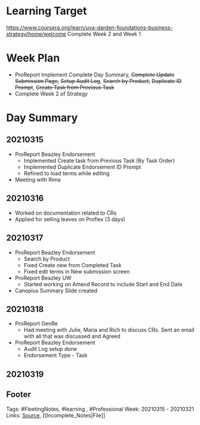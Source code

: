 # Learning Target
https://www.coursera.org/learn/uva-darden-foundations-business-strategy/home/welcome
Complete Week 2 and Week 1
 
# Week Plan
- ProReport Implement Complete Day Summary, ~~Complete Update Submission Page,~~ ~~Setup Audit Log~~, ~~Search by Product,~~ ~~Duplicate ID Prompt~~, ~~Create Task from Previous Task~~
- Complete Week 2 of Strategy 


# Day Summary
## 20210315
- ProReport Beazley Endorsement
	-  Implemented Create task from Previous Task (By Task Order)
	- Implemented Duplicate Endorsement ID Prompt
	- Refined to load terms while editing
- Meeting with Rima

## 20210316
- Worked on documentation related to CRs
- Applied for selling leaves on Proflex (3 days)

## 20210317
- ProReport Beazley Endorsement
	- Search by Product
	- Fixed Create new from Completed Task
	- Fixed edit terms in New submission screen
- ProReport Beazley UW
	- Started working on Amend Record to include Start and End Date
- Canopius Summary Slide created
## 20210318
- ProReport GenRe
	- Had meeting with Julie, Maria and Rich to discuss CRs. Sent an email with all that was discussed and Agreed
- ProReport Beazley Endorsement
	- Audit Log setup done
	- Endorsement Type - Task

## 20210319

## Footer

Tags: #FleetingNotes, #learning , #Professional
Week: 20210315 - 20210321
Links: 
[Source](template.md), [[Incomplete_Notes|File]]

<!--
Comment -   
-->
<!--stackedit_data:
eyJoaXN0b3J5IjpbMjM3MzkxNjA2LC0xNDI3MTk2OTc1LDMwOD
UxNDAwMSwtMzIyMzcxOTUxLDMzMTYwNDY2NiwxMDIwMTIxNDM0
LC0xNzQ5MzQwMjM3XX0=
-->